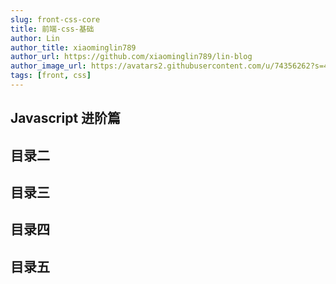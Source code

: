 ```yaml
---
slug: front-css-core
title: 前端-css-基础
author: Lin
author_title: xiaominglin789
author_url: https://github.com/xiaominglin789/lin-blog
author_image_url: https://avatars2.githubusercontent.com/u/74356262?s=400&u=51bc963a308dd3748ba5133c9cfd29eb3bc0c207&v=4
tags: [front, css]
---
```


## Javascript 进阶篇


<!--truncate-->



## 目录二

## 目录三

## 目录四

## 目录五
